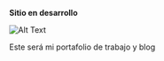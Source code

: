 **Sitio en desarrollo**

![Alt Text](https://media.tenor.com/2-82oUmUUOYAAAAC/digimon-izzy.gif)

Este será mi portafolio de trabajo y blog
